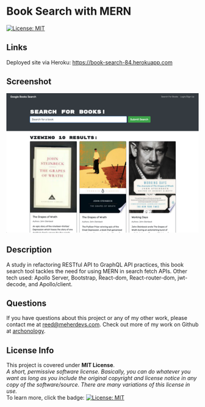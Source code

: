 # Book Search with MERN
[![License: MIT](https://img.shields.io/badge/License-MIT-yellow.svg)](https://opensource.org/licenses/MIT)
## Links
Deployed site via Heroku: https://book-search-84.herokuapp.com
## Screenshot
![screenshot](./client/public/Screen%20Shot%202022-12-06%20at%2000.31.31%20AM.png)    

## Description
A study in refactoring RESTful API to GraphQL API practices, this book search tool tackles the need for using MERN in search fetch APIs. Other tech used: Apollo Server, Bootstrap, React-dom, React-router-dom, jwt-decode, and Apollo/client.
    

## Questions
If you have questions about this project or any of my other work, please contact me at reed@meherdevs.com. Check out more of my work on Github at [archonology](https://github.com/archonology).
    
## License Info
This project is covered under **MIT License**. 
<br>
*A short, permissive software license. Basically, you can do whatever you want as long as you include the original copyright and license notice in any copy of the software/source.  There are many variations of this license in use.* 
<br>
To learn more, click the badge: [![License: MIT](https://img.shields.io/badge/License-MIT-yellow.svg)](https://opensource.org/licenses/MIT)